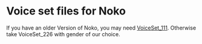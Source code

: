 # Voice set files for Noko

If you have an older Version of Noko, you may need [VoiceSet_111](https://github.com/NikolaiRadke/Noko/tree/master/mp3/Male/VoiceSet_111). Otherwise take VoiceSet_226 with gender of our choice.  
